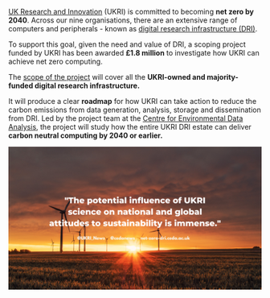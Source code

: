 [UK Research and Innovation](https://www.ukri.org/) (UKRI) is committed to becoming **net zero by 2040**. Across our nine organisations, there are an extensive range of computers and peripherals - known as [digital research infrastructure (DRI)](https://www.ukri.org/our-work/creating-world-class-research-and-innovation-infrastructure/digital-research-infrastructure/). 

To support this goal, given the need and value of DRI, a scoping project funded by UKRI has been awarded **£1.8 million** to investigate how UKRI can achieve net zero computing. 

The [scope of the project](/scope/) will cover all the **UKRI-owned and majority-funded digital research infrastructure.**

It will produce a clear **roadmap** for how UKRI can take action to reduce the carbon emissions from data generation, analysis, storage and dissemination from DRI. Led by the project team at the [Centre for Environmental Data Analysis](https://www.ceda.ac.uk), the project will study how the entire UKRI DRI estate can deliver **carbon neutral computing by 2040 or earlier.**


![Image of a sunset over a wind farm with a quote from our Net Zero Interim Report: "The potential influence of UKRI science on national and global attitudes to sustainability is immense."](/images/quote-tweet-graphic.png)
